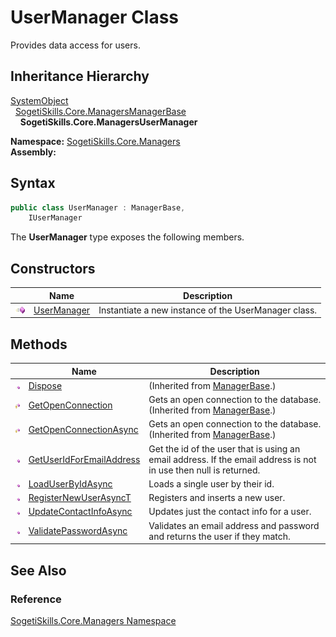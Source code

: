 UserManager Class
=================
Provides data access for users.


Inheritance Hierarchy
---------------------
[SystemObject][1]  
  [SogetiSkills.Core.ManagersManagerBase][2]  
    **SogetiSkills.Core.ManagersUserManager**  

**Namespace:** [SogetiSkills.Core.Managers][3]  
**Assembly:**

Syntax
------

```csharp
public class UserManager : ManagerBase, 
	IUserManager
```

The **UserManager** type exposes the following members.


Constructors
------------

                 | Name             | Description                                          
---------------- | ---------------- | ---------------------------------------------------- 
![Public method] | [UserManager][4] | Instantiate a new instance of the UserManager class. 


Methods
-------

                    | Name                          | Description                                                                                                      
------------------- | ----------------------------- | ---------------------------------------------------------------------------------------------------------------- 
![Public method]    | [Dispose][5]                  | (Inherited from [ManagerBase][2].)                                                                               
![Protected method] | [GetOpenConnection][6]        | Gets an open connection to the database. (Inherited from [ManagerBase][2].)                                      
![Protected method] | [GetOpenConnectionAsync][7]   | Gets an open connection to the database. (Inherited from [ManagerBase][2].)                                      
![Public method]    | [GetUserIdForEmailAddress][8] | Get the id of the user that is using an email address. If the email address is not in use then null is returned. 
![Public method]    | [LoadUserByIdAsync][9]        | Loads a single user by their id.                                                                                 
![Public method]    | [RegisterNewUserAsyncT][10]   | Registers and inserts a new user.                                                                                
![Public method]    | [UpdateContactInfoAsync][11]  | Updates just the contact info for a user.                                                                        
![Public method]    | [ValidatePasswordAsync][12]   | Validates an email address and password and returns the user if they match.                                      


See Also
--------

### Reference
[SogetiSkills.Core.Managers Namespace][3]  

[1]: http://msdn.microsoft.com/en-us/library/e5kfa45b
[2]: ../ManagerBase/README.md
[3]: ../README.md
[4]: _ctor.md
[5]: ../ManagerBase/Dispose.md
[6]: ../ManagerBase/GetOpenConnection.md
[7]: ../ManagerBase/GetOpenConnectionAsync.md
[8]: GetUserIdForEmailAddress.md
[9]: LoadUserByIdAsync.md
[10]: RegisterNewUserAsync__1.md
[11]: UpdateContactInfoAsync.md
[12]: ValidatePasswordAsync.md
[Public method]: ../../_icons/pubmethod.gif "Public method"
[Protected method]: ../../_icons/protmethod.gif "Protected method"
